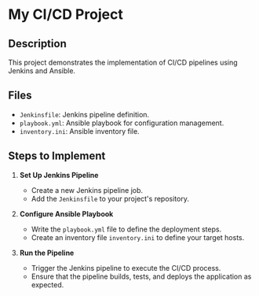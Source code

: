 # My CI/CD Project

## Description
This project demonstrates the implementation of CI/CD pipelines using Jenkins and Ansible.

## Files
- `Jenkinsfile`: Jenkins pipeline definition.
- `playbook.yml`: Ansible playbook for configuration management.
- `inventory.ini`: Ansible inventory file.

## Steps to Implement

1. **Set Up Jenkins Pipeline**
   - Create a new Jenkins pipeline job.
   - Add the `Jenkinsfile` to your project's repository.

2. **Configure Ansible Playbook**
   - Write the `playbook.yml` file to define the deployment steps.
   - Create an inventory file `inventory.ini` to define your target hosts.

3. **Run the Pipeline**
   - Trigger the Jenkins pipeline to execute the CI/CD process.
   - Ensure that the pipeline builds, tests, and deploys the application as expected.

